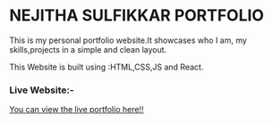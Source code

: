 # NEJITHA SULFIKKAR PORTFOLIO

This is my personal portfolio website.It showcases who I am, my skills,projects in a simple and clean layout.

This Website is built using :HTML,CSS,JS and React.

### Live Website:-
                
  [You can view the live portfolio here!!](https://nejitha.github.io/portfolio/)
